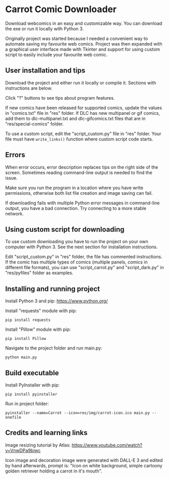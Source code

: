 # Carrot Comic Downloader

Download webcomics in an easy and customizable way. You can download the exe or run it locally with Python 3.

Originally project was started because I needed a convenient way to automate saving my favourite web comics. Project was then expanded with a graphical user interface made with Tkinter and support for using custom script to easily include your favourite web comic.

## User installation and tips

Download the project and either run it locally or compile it. Sections with instructions are below.

Click "?" buttons to see tips about program features.

If new comics have been released for supported comics, update the values in "comics.txt" file in "res" folder. If DLC has new multipanel or gif comics, add them to dlc-multipanel.txt and dlc-gifcomics.txt files that are in "res/special-comics" folder.

To use a custom script, edit the "script_custom.py" file in "res" folder. Your file must have `write_links()` function where custom script code starts.

## Errors

When error occurs, error description replaces tips on the right side of the screen. Sometimes reading command-line output is needed to find the issue.

Make sure you run the program in a location where you have write permissions, otherwise both list file creation and image saving can fail.

If downloading fails with multiple Python error messages in command-line output, you have a bad connection. Try connecting to a more stable network.

## Using custom script for downloading

To use custom downloading you have to run the project on your own computer with Python 3. See the next section for installation instructions.

Edit "script_custom.py" in "res" folder, the file has commented instructions. If the comic has multiple types of comics (multiple panels, comics in different file formats), you can use "script_carrot.py" and "script_dark.py" in "res/pyfiles" folder as examples.

## Installing and running project

Install Python 3 and pip: https://www.python.org/

Install "requests" module with pip:

```
pip install requests
```

Install "Pillow" module with pip:

```
pip install Pillow
```

Navigate to the project folder and run main.py:

```
python main.py
```

## Build executable

Install PyInstaller with pip:

```
pip install pyinstaller
```

Run in project folder:

```
pyinstaller --name=Carrot --icon=res/img/carrot-icon.ico main.py --onefile
```

## Credits and learning links

Image resizing tutorial by Atlas: https://www.youtube.com/watch?v=VnwDPa9biwc

Icon image and decoration image were generated with DALL-E 3 and edited by hand afterwards, prompt is: "Icon on white background, simple cartoony golden retriever holding a carrot in it's mouth".
